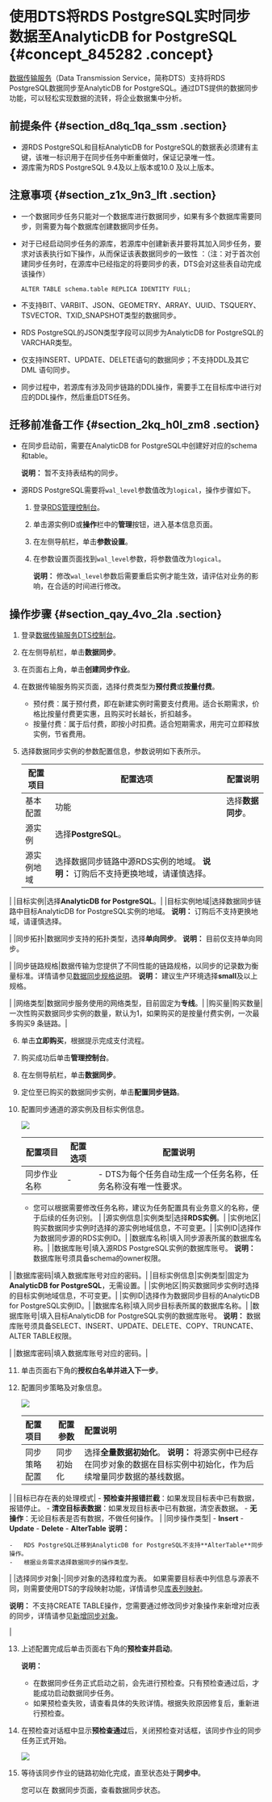 # 使用DTS将RDS PostgreSQL实时同步数据至AnalyticDB for PostgreSQL {#concept_845282 .concept}

[数据传输服务](https://dts.console.aliyun.com/#/home/)（Data Transmission Service，简称DTS）支持将RDS PostgreSQL数据同步至AnalyticDB for PostgreSQL。通过DTS提供的数据同步功能，可以轻松实现数据的流转，将企业数据集中分析。

## 前提条件 {#section_d8q_1qa_ssm .section}

-   源RDS PostgreSQL和目标AnalyticDB for PostgreSQL的数据表必须建有主键，该唯一标识用于在同步任务中断重做时，保证记录唯一性。
-   源库需为RDS PostgreSQL 9.4及以上版本或10.0 及以上版本。

## 注意事项 {#section_z1x_9n3_lft .section}

-   一个数据同步任务只能对一个数据库进行数据同步，如果有多个数据库需要同步，则需要为每个数据库创建数据同步任务。
-   对于已经启动同步任务的源库，若源库中创建新表并要将其加入同步任务，要求对该表执行如下操作，从而保证该表数据同步的一致性 ：（注：对于首次创建同步任务时，在源库中已经指定的将要同步的表，DTS会对这些表自动完成该操作）

    ``` {#codeblock_jfz_f3j_uhp}
    ALTER TABLE schema.table REPLICA IDENTITY FULL;
    ```

-   不支持BIT、VARBIT、JSON、GEOMETRY、ARRAY、UUID、TSQUERY、TSVECTOR、TXID\_SNAPSHOT类型的数据同步。
-   RDS PostgreSQL的JSON类型字段可以同步为AnalyticDB for PostgreSQL的VARCHAR类型。
-   仅支持INSERT、UPDATE、DELETE语句的数据同步；不支持DDL及其它DML 语句同步。
-   同步过程中，若源库有涉及同步链路的DDL操作，需要手工在目标库中进行对应的DDL操作，然后重启DTS任务。

## 迁移前准备工作 {#section_2kq_h0l_zm8 .section}

-   在同步启动前，需要在AnalyticDB for PostgreSQL中创建好对应的schema和table。

    **说明：** 暂不支持表结构的同步。

-   源RDS PostgreSQL需要将`wal_level`参数值改为`logical`，操作步骤如下。
    1.  登录[RDS管理控制台](https://rdsnext.console.aliyun.com/#/rdsList/cn-hangzhou/basic/)。
    2.  单击源实例ID或**操作**栏中的**管理**按钮，进入基本信息页面。
    3.  在左侧导航栏，单击**参数设置**。
    4.  在参数设置页面找到`wal_level`参数，将参数值改为`logical`。

        **说明：** 修改`wal_level`参数后需要重启实例才能生效，请评估对业务的影响，在合适的时间进行修改。


## 操作步骤 {#section_qay_4vo_2la .section}

1.  登录[数据传输服务DTS控制台](https://dts.console.aliyun.com/#/home/)。
2.  在左侧导航栏，单击**数据同步**。
3.  在页面右上角，单击**创建同步作业**。
4.  在数据传输服务购买页面，选择付费类型为**预付费**或**按量付费**。
    -   预付费：属于预付费，即在新建实例时需要支付费用。适合长期需求，价格比按量付费更实惠，且购买时长越长，折扣越多。
    -   按量付费：属于后付费，即按小时扣费。适合短期需求，用完可立即释放实例，节省费用。
5.  选择数据同步实例的参数配置信息，参数说明如下表所示。

    |配置项目|配置选项|配置说明|
    |----|----|----|
    |基本配置|功能|选择**数据同步**。|
    |源实例|选择**PostgreSQL**。|
    |源实例地域|选择数据同步链路中源RDS实例的地域。 **说明：** 订购后不支持更换地域，请谨慎选择。

 |
    |目标实例|选择**AnalyticDB for PostgreSQL**。|
    |目标实例地域|选择数据同步链路中目标AnalyticDB for PostgreSQL实例的地域。 **说明：** 订购后不支持更换地域，请谨慎选择。

 |
    |同步拓扑|数据同步支持的拓扑类型，选择**单向同步**。 **说明：** 目前仅支持单向同步。

 |
    |同步链路规格|数据传输为您提供了不同性能的链路规格，以同步的记录数为衡量标准。详情请参见[数据同步规格说明](../../../../cn.zh-CN/产品简介/规格说明/数据同步规格说明.md#)。 **说明：** 建议生产环境选择**small**及以上规格。

 |
    |网络类型|数据同步服务使用的网络类型，目前固定为**专线**。|
    |购买量|购买数量|一次性购买数据同步实例的数量，默认为1，如果购买的是按量付费实例，一次最多购买9 条链路。|

6.  单击**立即购买**，根据提示完成支付流程。
7.  购买成功后单击**管理控制台**。
8.  在左侧导航栏，单击**数据同步**。
9.  定位至已购买的数据同步实例，单击**配置同步链路**。
10. 配置同步通道的源实例及目标实例信息。

    ![](http://static-aliyun-doc.oss-cn-hangzhou.aliyuncs.com/assets/img/684075/156523549050671_zh-CN.png)

    |配置项目|配置选项|配置说明|
    |----|----|----|
    |同步作业名称|-|     -   DTS为每个任务自动生成一个任务名称，任务名称没有唯一性要求。
    -   您可以根据需要修改任务名称，建议为任务配置具有业务意义的名称，便于后续的任务识别。
 |
    |源实例信息|实例类型|选择**RDS实例**。|
    |实例地区|购买数据同步实例时选择的源实例地域信息，不可变更。|
    |实例ID|选择作为数据同步源的RDS实例ID。|
    |数据库名称|填入同步源表所属的数据库名称。|
    |数据库账号|填入源RDS PostgreSQL实例的数据库账号。 **说明：** 数据库账号须具备schema的owner权限。

 |
    |数据库密码|填入数据库账号对应的密码。|
    |目标实例信息|实例类型|固定为**AnalyticDB for PostgreSQL**，无需设置。|
    |实例地区|购买数据同步实例时选择的目标实例地域信息，不可变更。|
    |实例ID|选择作为数据同步目标的AnalyticDB for PostgreSQL实例ID。|
    |数据库名称|填入同步目标表所属的数据库名称。|
    |数据库账号|填入目标AnalyticDB for PostgreSQL实例的数据库账号。 **说明：** 数据库账号须具备SELECT、INSERT、UPDATE、DELETE、COPY、TRUNCATE、ALTER TABLE权限。

 |
    |数据库密码|填入数据库账号对应的密码。|

11. 单击页面右下角的**授权白名单并进入下一步**。
12. 配置同步策略及对象信息。

    ![](http://static-aliyun-doc.oss-cn-hangzhou.aliyuncs.com/assets/img/684075/156523549052438_zh-CN.png)

    |配置项目|配置参数|配置说明|
    |:---|----|:---|
    |同步策略配置|同步初始化|选择**全量数据初始化**。 **说明：** 将源实例中已经存在同步对象的数据在目标实例中初始化，作为后续增量同步数据的基线数据。

 |
    |目标已存在表的处理模式|     -   **预检查并报错拦截**：如果发现目标表中已有数据，报错停止。
    -   **清空目标表数据**：如果发现目标表中已有数据，清空表数据。
    -   **无操作**：无论目标表是否有数据，不做任何操作。
 |
    |同步操作类型|     -   **Insert**
    -   **Update**
    -   **Delete**
    -   **AlterTable**
 **说明：** 

    -   RDS PostgreSQL迁移到AnalyticDB for PostgreSQL不支持**AlterTable**同步操作。
    -   根据业务需求选择数据同步的操作类型。
 |
    |选择同步对象|-|同步对象的选择粒度为表。 如果需要目标表中列信息与源表不同，则需要使用DTS的字段映射功能，详情请参见[库表列映射](https://help.aliyun.com/document_detail/26628.html)。

 **说明：** 不支持CREATE TABLE操作，您需要通过修改同步对象操作来新增对应表的同步，详情请参见[新增同步对象](https://help.aliyun.com/document_detail/26634.html)。

 |

13. 上述配置完成后单击页面右下角的**预检查并启动**。

    **说明：** 

    -   在数据同步任务正式启动之前，会先进行预检查。只有预检查通过后，才能成功启动数据同步任务。
    -   如果预检查失败，请查看具体的失败详情。根据失败原因修复后，重新进行预检查。
14. 在预检查对话框中显示**预检查通过**后，关闭预检查对话框，该同步作业的同步任务正式开始。

    ![](http://static-aliyun-doc.oss-cn-hangzhou.aliyuncs.com/assets/img/684075/156523549150676_zh-CN.png)

15. 等待该同步作业的链路初始化完成，直至状态处于**同步中**。

    您可以在 数据同步页面，查看数据同步状态。


